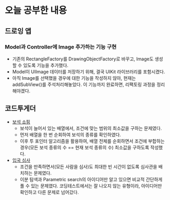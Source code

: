 # 오늘 공부한 내용

## 드로잉 앱
### Model과 Controller에 Image 추가하는 기능 구현
- 기존의 RectangleFactory를 DrawingObjectFactory로 바꾸고, Image도 생성할 수 있도록 기능을 추가했다.
- Model이 UIImage 데이터를 저장하기 위해, 결국 UIKit 라이브러리를 포함시켰다.
- 아직 Image를 선택했을 경우에 대한 기능을 작성하지 않아, 현재는 addSubView()를 주석처리해놓았다. 이 기능까지 완료하면, 리팩토링 과정을 정리해야겠다.

## 코드투게더
- [보석 쇼핑](https://school.programmers.co.kr/learn/courses/30/lessons/67258)
    - 보석이 늘어서 있는 배열에서, 조건에 맞는 범위의 최소값을 구하는 문제였다.
    - 먼저 배열을 한 번 순회하여 보석의 종류를 확인하였다.
    - 이후 투 포인터 알고리즘을 활용하여, 배열 전체를 순회하면서 조건에 부합하는 경우(모든 보석 종류의 수 == 현재 보석 종류의 수) 최소값을 구하도록 작성했다.
- [입국 심사](https://school.programmers.co.kr/learn/courses/30/lessons/43238)
    - 조건을 만족하면서(모든 사람을 심사)도 최대한 빈 시간이 없도록 심사관을 배치하는 문제였다.
    - 이분 탐색과 Parametric search의 아이디어만 알고 있으면 비교적 간단하게 풀 수 있는 문제였다. 코딩테스트에서는 잘 나오지 않는 유형이라, 아이디어만 확인하고 다른 문제로 넘어갔다.
